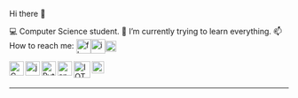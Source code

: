 Hi there 👋

💻 Computer Science student.
🌱 I’m currently trying to learn everything.
📫 How to reach me: [<img align="center" alt="fb" width="26px"  src="https://img.icons8.com/color/48/000000/facebook-new.png"/>][facebook][<img align="center" alt="ig" width="26px"  src="https://img.icons8.com/fluent/48/000000/instagram-new.png"/>][instagram][<img align="center" alt="ig" width="20px" src="https://i.imgur.com/iUQEjka.png"/>][linkedin]
  <br />

<img align="left" alt="C" width="26px" src="https://img.icons8.com/color/48/000000/c-programming.png" />
<img align="left" alt="java" width="26px" src="https://img.icons8.com/color/48/000000/java-coffee-cup-logo.png" />
<img align="left" alt="Python" width="26px" src="https://img.icons8.com/color/48/000000/python.png" />
<img align="left" alt="android" width="26px" src="https://img.icons8.com/color/48/000000/android-os.png" />
<img align="left" alt="IOT" width="30px" src="https://i.imgur.com/Twt1hes.jpg" />
<img align="left" alt="Datastructerandalgorithm" width="22px" src="https://i.imgur.com/Wl3dbkY.png" />
<br />
<br />

  
---
[facebook]: https://www.facebook.com/mohammed3msheleh
[instagram]: https://www.instagram.com/msheleh97/
[linkedin]: https://se.linkedin.com/in/mohammed-msheleh-1829a81a9
